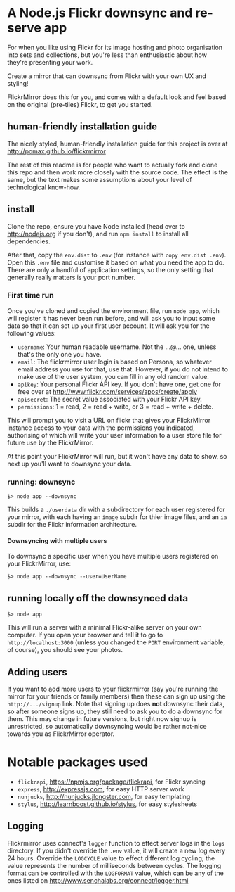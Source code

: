 # A Node.js Flickr downsync and re-serve app

For when you like using Flickr for its image hosting and photo organisation into sets and collections, but you're less than enthusiastic about how they're presenting your work.

Create a mirror that can downsync from Flickr with your own UX and styling!

FlickrMirror does this for you, and comes with a default look and feel based on the original (pre-tiles) Flickr, to get you started.

## human-friendly installation guide

The nicely styled, human-friendly installation guide for this project is over at http://pomax.github.io/flickrmirror

The rest of this readme is for people who want to actually fork and clone this repo and then work more closely with the source code. The effect is the same, but the text makes some assumptions about your level of technological know-how.

## install

Clone the repo, ensure you have Node installed (head over to http://nodejs.org if you don't), and run `npm install` to install all dependencies.

After that, copy the `env.dist` to `.env` (for instance with `copy env.dist .env`). Open this `.env` file and customise it based on what you need the app to do. There are only a handful of application settings, so the only setting that generally really matters is your port number.

### First time run

Once you've cloned and copied the environment file, run `node app`, which will register it has never been run before, and will ask you to input some data so that it can set up your first user account. It will ask you for the following values:

* `username`: Your human readable username. Not the ...@... one, unless that's the only one you have.
* `email`: The flickrmirror user login is based on Persona, so whatever email address you use for that, use that. However, if you do not intend to make use of the user system, you can fill in any old random value.
* `apikey`: Your personal Flickr API key. If you don't have one, get one for free over at http://www.flickr.com/services/apps/create/apply
* `apisecret`: The secret value associated with your Flickr API key.
* `permissions`:  1 = read, 2 = read + write, or 3 = read + write + delete.

This will prompt you to visit a URL on flickr that gives your FlickrMirror instance access to your data with the permissions you indicated, authorising of which will write your user information to a user store file for future use by the FlickrMirror.

At this point your FlickrMirror will run, but it won't have any data to show, so next up you'll want to downsync your data.

### running: downsync

```
$> node app --downsync
```

This builds a `./userdata` dir with a subdirectory for each user registered for your mirror, with each having an `image` subdir for thier image files, and an `ia` subdir for the Flickr information architecture.

#### Downsyncing with multiple users

To downsync a specific user when you have multiple users registered on your FlickrMirror, use:

```
$> node app --downsync --user=UserName
```

## running locally off the downsynced data

```
$> node app
```

This will run a server with a minimal Flickr-alike server on your own computer. If you open your browser and tell it to go to `http://localhost:3000` (unless you changed the `PORT` environment variable, of course), you should see your photos.

## Adding users

If you want to add more users to your flickrmirror (say you're running the mirror for your friends or family members) then these can sign up using the `http://.../signup` link. Note that signing up does **not** downsync their data, so after someone signs up, they still need to ask you to do a downsync for them. This may change in future versions, but right now signup is unrestricted, so automatically downsyncing would be rather not-nice towards you as FlickrMirror operator.

# Notable packages used

* `flickrapi`, https://npmjs.org/package/flickrapi, for Flickr syncing
* `express`, http://expressjs.com, for easy HTTP server work
* `nunjucks`, http://nunjucks.jlongster.com, for easy templating
* `stylus`, http://learnboost.github.io/stylus, for easy stylesheets

## Logging

Flickrmirror uses connect's `logger` function to effect server logs in the `logs` directory. If you didn't override the `.env` value, it will create a new log every 24 hours. Override the `LOGCYCLE` value to effect different log cycling; the value represents the number of milliseconds between cycles. The logging format can be controlled with the `LOGFORMAT` value, which can be any of the ones listed on http://www.senchalabs.org/connect/logger.html
